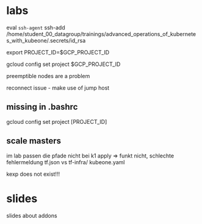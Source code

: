 
# labs

eval `ssh-agent`
ssh-add 
/home/student_00_datagroup/trainings/advanced_operations_of_kubernetes_with_kubeone/.secrets/id_rsa

export PROJECT_ID=$GCP_PROJECT_ID 

gcloud config set project $GCP_PROJECT_ID 

preemptible nodes are a problem

reconnect issue - make use of jump host

## missing in .bashrc
gcloud config set project [PROJECT_ID]


## scale masters
im lab passen die pfade nicht bei k1 apply => funkt nicht, schlechte fehlermeldung
tf.json vs tf-infra/
kubeone.yaml

kexp does not exist!!!

# slides

slides about addons